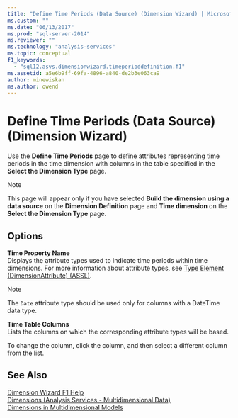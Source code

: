 ```yaml
---
title: "Define Time Periods (Data Source) (Dimension Wizard) | Microsoft Docs"
ms.custom: ""
ms.date: "06/13/2017"
ms.prod: "sql-server-2014"
ms.reviewer: ""
ms.technology: "analysis-services"
ms.topic: conceptual
f1_keywords: 
  - "sql12.asvs.dimensionwizard.timeperioddefinition.f1"
ms.assetid: a5e6b9ff-69fa-4896-a840-de2b3e063ca9
author: minewiskan
ms.author: owend
---
```

# Define Time Periods (Data Source) (Dimension Wizard)
  Use the **Define Time Periods** page to define attributes representing time periods in the time dimension with columns in the table specified in the **Select the Dimension Type** page.  
  
> [!NOTE]  
>  This page will appear only if you have selected **Build the dimension using a data source** on the **Dimension Definition** page and **Time dimension** on the **Select the Dimension Type** page.  
  
## Options  
 **Time Property Name**  
 Displays the attribute types used to indicate time periods within time dimensions. For more information about attribute types, see [Type Element &#40;DimensionAttribute&#41; &#40;ASSL&#41;](https://docs.microsoft.com/bi-reference/assl/properties/type-element-dimensionattribute-assl).  
  
> [!NOTE]  
>  The `Date` attribute type should be used only for columns with a DateTime data type.  
  
 **Time Table Columns**  
 Lists the columns on which the corresponding attribute types will be based.  
  
 To change the column, click the column, and then select a different column from the list.  
  
## See Also  
 [Dimension Wizard F1 Help](dimension-wizard-f1-help.md)   
 [Dimensions &#40;Analysis Services - Multidimensional Data&#41;](multidimensional-models-olap-logical-dimension-objects/dimensions-analysis-services-multidimensional-data.md)   
 [Dimensions in Multidimensional Models](multidimensional-models/dimensions-in-multidimensional-models.md)  
  
  
